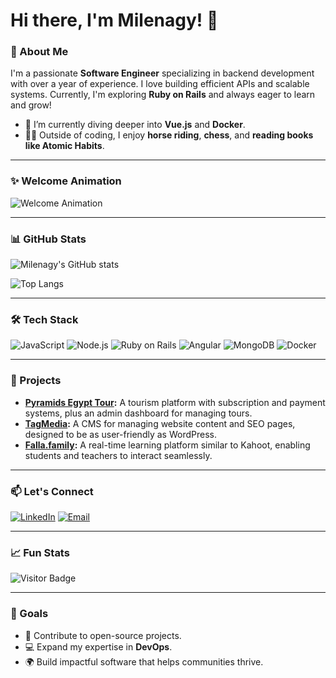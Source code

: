 # Hi there, I'm Milenagy! 👋

### 🚀 About Me
I'm a passionate **Software Engineer** specializing in backend development with over a year of experience. I love building efficient APIs and scalable systems. Currently, I'm exploring **Ruby on Rails** and always eager to learn and grow!

- 🌱 I’m currently diving deeper into **Vue.js** and **Docker**.
- 🏋️‍♂️ Outside of coding, I enjoy **horse riding**, **chess**, and **reading books like Atomic Habits**.

---

### ✨ Welcome Animation

![Welcome Animation](https://raw.githubusercontent.com/motion-canvas/examples/main/public/motion.gif)

---

### 📊 GitHub Stats

![Milenagy's GitHub stats](https://github-readme-stats.vercel.app/api?username=milenagy&show_icons=true&theme=radical)

![Top Langs](https://github-readme-stats.vercel.app/api/top-langs/?username=milenagy&layout=compact&theme=radical)

---

### 🛠 Tech Stack

![JavaScript](https://img.shields.io/badge/JavaScript-323330?style=for-the-badge&logo=javascript&logoColor=F7DF1E)
![Node.js](https://img.shields.io/badge/Node.js-43853D?style=for-the-badge&logo=node.js&logoColor=white)
![Ruby on Rails](https://img.shields.io/badge/Ruby_on_Rails-CC0000?style=for-the-badge&logo=ruby-on-rails&logoColor=white)
![Angular](https://img.shields.io/badge/Angular-DD0031?style=for-the-badge&logo=angular&logoColor=white)
![MongoDB](https://img.shields.io/badge/MongoDB-4EA94B?style=for-the-badge&logo=mongodb&logoColor=white)
![Docker](https://img.shields.io/badge/Docker-2496ED?style=for-the-badge&logo=docker&logoColor=white)

---

### 🌟 Projects

- **[Pyramids Egypt Tour](https://github.com/milenagy/pyramids-tour):** A tourism platform with subscription and payment systems, plus an admin dashboard for managing tours.
- **[TagMedia](https://github.com/milenagy/tagmedia):** A CMS for managing website content and SEO pages, designed to be as user-friendly as WordPress.
- **[Falla.family](https://github.com/milenagy/falla-family):** A real-time learning platform similar to Kahoot, enabling students and teachers to interact seamlessly.

---

### 📫 Let's Connect

[![LinkedIn](https://img.shields.io/badge/LinkedIn-0077B5?style=for-the-badge&logo=linkedin&logoColor=white)](https://linkedin.com/in/milenagy)
[![Email](https://img.shields.io/badge/Email-D14836?style=for-the-badge&logo=gmail&logoColor=white)](mailto:your-email@example.com)

---

### 📈 Fun Stats

![Visitor Badge](https://visitor-badge.laobi.icu/badge?page_id=milenagy.milenagy)

---

### 🎯 Goals

- 🚀 Contribute to open-source projects.
- 💻 Expand my expertise in **DevOps**.
- 🌍 Build impactful software that helps communities thrive.
